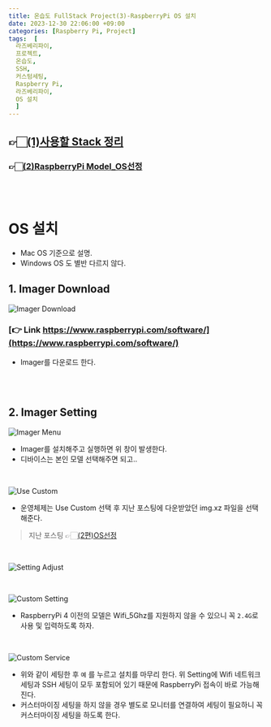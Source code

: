 ```yaml
---
title: 온습도 FullStack Project(3)-RaspberryPi OS 설치
date: 2023-12-30 22:06:00 +09:00
categories: [Raspberry Pi, Project]
tags:  [
  라즈베리파이, 
  프로젝트, 
  온습도, 
  SSH, 
  커스텀세팅, 
  Raspberry Pi, 
  라즈베리파이, 
  OS 설치
  ]
---
```


## 👉🏻[(1)사용할 Stack 정리](https://yuribini.github.io/posts/%EC%98%A8%EC%8A%B5%EB%8F%84-FullStack-Project(1)-%EC%82%AC%EC%9A%A9%ED%95%98%EA%B2%8C-%EB%90%A0-Stack/)

### 👉🏻[(2)RaspberryPi Model_OS선정](https://yuribini.github.io/posts/%EC%98%A8%EC%8A%B5%EB%8F%84-FullStack-Project(2)-RaspberryPi-Model-,-OS%EC%84%A0%EC%A0%95/)

<br>
<br>

# OS 설치
- Mac OS 기준으로 설명.
- Windows OS 도 별반 다르지 않다.

## 1. Imager Download
![Imager Download](/images/Imager_Download.png)
### [👉 Link https://www.raspberrypi.com/software/](https://www.raspberrypi.com/software/)
- Imager를 다운로드 한다.

<br>
<br>

## 2. Imager Setting
![Imager Menu](/images/Imager_Menu.png)
- Imager를 설치해주고 실행하면 위 창이 발생한다.
- 디바이스는 본인 모델 선택해주면 되고..

<br>

![Use Custom](/images/Use_Custom.png)
- 운영체제는 Use Custom 선택 후 지난 포스팅에 다운받았던 img.xz 파일을 선택해준다.
>지난 포스팅 👉🏻[(2편)OS선정](https://yuribini.github.io/posts/%EC%98%A8%EC%8A%B5%EB%8F%84-FullStack-Project(2)-RaspberryPi-Model-,-OS%EC%84%A0%EC%A0%95/)

<br>

![Setting Adjust](/images/Setting_Adjust.png)

<br>

![Custom Setting](/images/Custom_Setting.png)
- RaspberryPi 4 이전의 모델은 Wifi_5Ghz를 지원하지 않을 수 있으니 꼭 `2.4G`로 사용 및 입력하도록 하자.

<br>

![Custom Service](/images/Custom_Service.png)

- 위와 같이 세팅한 후 `예` 를 누르고 설치를 마무리 한다. 위 Setting에 Wifi 네트워크 세팅과 SSH 세팅이 모두 포함되어 있기 때문에 RaspberryPi 접속이 바로 가능해진다.
- 커스터마이징 세팅을 하지 않을 경우 별도로 모니터를 연결하여 세팅이 필요하니 꼭 커스터마이징 세팅을 하도록 한다.